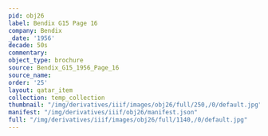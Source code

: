 ```yaml
---
pid: obj26
label: Bendix G15 Page 16
company: Bendix
_date: '1956'
decade: 50s
commentary: 
object_type: brochure
source: Bendix_G15_1956_Page_16
source_name: 
order: '25'
layout: qatar_item
collection: temp_collection
thumbnail: "/img/derivatives/iiif/images/obj26/full/250,/0/default.jpg"
manifest: "/img/derivatives/iiif/obj26/manifest.json"
full: "/img/derivatives/iiif/images/obj26/full/1140,/0/default.jpg"
---
```


